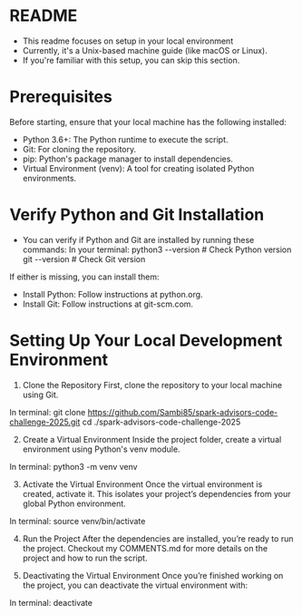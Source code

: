# README
- This readme focuses on setup in your local environment
- Currently, it's a Unix-based machine guide (like macOS or Linux).
- If you're familiar with this setup, you can skip this section.

# Prerequisites
Before starting, ensure that your local machine has the following installed:

- Python 3.6+: The Python runtime to execute the script.
- Git: For cloning the repository.
- pip: Python's package manager to install dependencies.
- Virtual Environment (venv): A tool for creating isolated Python environments.

# Verify Python and Git Installation
- You can verify if Python and Git are installed by running these commands:
In your terminal:
   python3 --version  # Check Python version
   git --version     # Check Git version

If either is missing, you can install them:
   - Install Python: Follow instructions at python.org.
   - Install Git: Follow instructions at git-scm.com.

# Setting Up Your Local Development Environment

1. Clone the Repository
First, clone the repository to your local machine using Git.

In terminal:
   git clone https://github.com/Sambi85/spark-advisors-code-challenge-2025.git
   cd ./spark-advisors-code-challenge-2025

2. Create a Virtual Environment
Inside the project folder, create a virtual environment using Python's venv module.
   
In terminal:
   python3 -m venv venv

3. Activate the Virtual Environment
Once the virtual environment is created, activate it. This isolates your project’s dependencies from your global Python environment.

In terminal:
   source venv/bin/activate

4. Run the Project
After the dependencies are installed, you’re ready to run the project. Checkout my COMMENTS.md for more details on the project and how to run the script.

5. Deactivating the Virtual Environment
Once you’re finished working on the project, you can deactivate the virtual environment with:

In terminal:
  deactivate